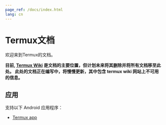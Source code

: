 ```yaml
---
page_ref: /docs/index.html
lang: cn
---
```


# Termux文档

欢迎来到Termux的文档。

**目前, [Termux Wiki](https://wiki.termux.com/wiki/Main_Page) 是文档的主要位置，但计划未来将其删除并将所有文档移至此处。 此处的文档正在编写中，将慢慢更新，其中包含 termux wiki 网站上不可用的信息。**

## 应用

支持以下 Android 应用程序：

- [Termux app](apps/termux/index.md)
##
